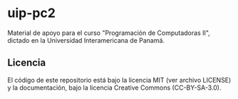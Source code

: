 # uip-pc2 

Material de apoyo para el curso "Programación de Computadoras II", dictado en la Universidad Interamericana de Panamá.

## Licencia
El código de este repositorio está bajo la licencia MIT (ver archivo LICENSE) y la documentación, bajo la licencia Creative Commons (CC-BY-SA-3.0).
